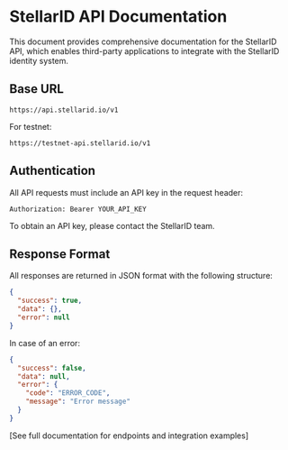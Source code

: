 # StellarID API Documentation

This document provides comprehensive documentation for the StellarID API, which enables third-party applications to integrate with the StellarID identity system.

## Base URL

```
https://api.stellarid.io/v1
```

For testnet:
```
https://testnet-api.stellarid.io/v1
```

## Authentication

All API requests must include an API key in the request header:

```
Authorization: Bearer YOUR_API_KEY
```

To obtain an API key, please contact the StellarID team.

## Response Format

All responses are returned in JSON format with the following structure:

```json
{
  "success": true,
  "data": {},
  "error": null
}
```

In case of an error:

```json
{
  "success": false,
  "data": null,
  "error": {
    "code": "ERROR_CODE",
    "message": "Error message"
  }
}
```

[See full documentation for endpoints and integration examples]

